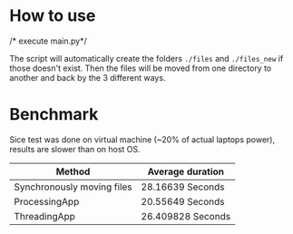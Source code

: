 # How to use

/* execute main.py*/


The script will automatically create the folders `./files` and 
`./files_new` if those doesn't exist. Then the files will be moved from one directory
 to another and back by the 3 different ways.


# Benchmark
Sice test was done on virtual machine (~20% of actual laptops power), results are slower than on host OS.

| Method                     | Average duration  |
| -------------------------- | ----------------- |
| Synchronously moving files | 28.16639 Seconds  |
| ProcessingApp              | 20.55649 Seconds  |
| ThreadingApp               | 26.409828 Seconds |



